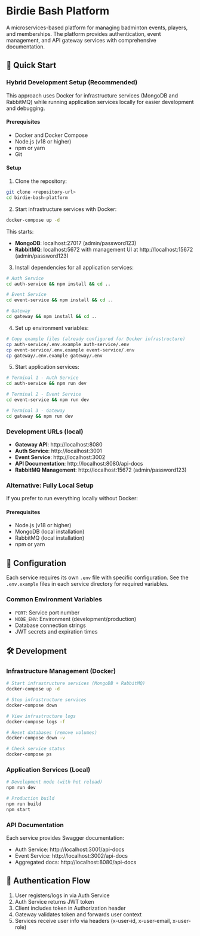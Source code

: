 # Birdie Bash Platform

A microservices-based platform for managing badminton events, players, and memberships. The platform provides authentication, event management, and API gateway services with comprehensive documentation.

## 🚀 Quick Start

### Hybrid Development Setup (Recommended)

This approach uses Docker for infrastructure services (MongoDB and RabbitMQ) while running application services locally for easier development and debugging.

#### Prerequisites
- Docker and Docker Compose
- Node.js (v18 or higher)
- npm or yarn
- Git

#### Setup
1. Clone the repository:
```bash
git clone <repository-url>
cd birdie-bash-platform
```

2. Start infrastructure services with Docker:
```bash
docker-compose up -d
```

This starts:
- **MongoDB**: localhost:27017 (admin/password123)
- **RabbitMQ**: localhost:5672 with management UI at http://localhost:15672 (admin/password123)

3. Install dependencies for all application services:
```bash
# Auth Service
cd auth-service && npm install && cd ..

# Event Service
cd event-service && npm install && cd ..

# Gateway
cd gateway && npm install && cd ..
```

4. Set up environment variables:
```bash
# Copy example files (already configured for Docker infrastructure)
cp auth-service/.env.example auth-service/.env
cp event-service/.env.example event-service/.env
cp gateway/.env.example gateway/.env
```

5. Start application services:
```bash
# Terminal 1 - Auth Service
cd auth-service && npm run dev

# Terminal 2 - Event Service  
cd event-service && npm run dev

# Terminal 3 - Gateway
cd gateway && npm run dev
```

### Development URLs (local)

- **Gateway API**: http://localhost:8080
- **Auth Service**: http://localhost:3001
- **Event Service**: http://localhost:3002
- **API Documentation**: http://localhost:8080/api-docs
- **RabbitMQ Management**: http://localhost:15672 (admin/password123)

### Alternative: Fully Local Setup

If you prefer to run everything locally without Docker:

#### Prerequisites
- Node.js (v18 or higher)
- MongoDB (local installation)
- RabbitMQ (local installation)
- npm or yarn

## 🔧 Configuration

Each service requires its own `.env` file with specific configuration. See the `.env.example` files in each service directory for required variables.

### Common Environment Variables

- `PORT`: Service port number
- `NODE_ENV`: Environment (development/production)
- Database connection strings
- JWT secrets and expiration times

## 🛠️ Development

### Infrastructure Management (Docker)

```bash
# Start infrastructure services (MongoDB + RabbitMQ)
docker-compose up -d

# Stop infrastructure services
docker-compose down

# View infrastructure logs
docker-compose logs -f

# Reset databases (remove volumes)
docker-compose down -v

# Check service status
docker-compose ps
```

### Application Services (Local)

```bash
# Development mode (with hot reload)
npm run dev

# Production build
npm run build
npm start
```

### API Documentation

Each service provides Swagger documentation:
- Auth Service: http://localhost:3001/api-docs
- Event Service: http://localhost:3002/api-docs
- Aggregated docs: http://localhost:8080/api-docs

## 🔐 Authentication Flow

1. User registers/logs in via Auth Service
2. Auth Service returns JWT token
3. Client includes token in Authorization header
4. Gateway validates token and forwards user context
5. Services receive user info via headers (x-user-id, x-user-email, x-user-role)
